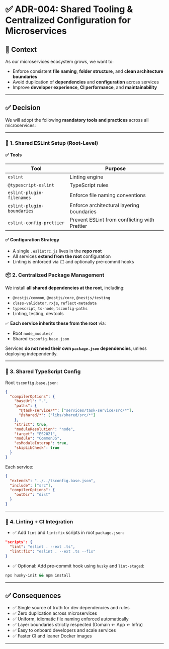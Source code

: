 # ✅ ADR-004: Shared Tooling & Centralized Configuration for Microservices

## 🎯 Context

As our microservices ecosystem grows, we want to:

- Enforce consistent **file naming**, **folder structure**, and **clean architecture boundaries**
- Avoid duplication of **dependencies** and **configuration** across services
- Improve **developer experience**, **CI performance**, and **maintainability**

---

## ✅ Decision

We will adopt the following **mandatory tools and practices** across all microservices:

---

### 🔧 1. Shared ESLint Setup (Root-Level)

#### ✅ Tools

| Tool                       | Purpose                                    |
|----------------------------|--------------------------------------------|
| `eslint`                  | Linting engine                              |
| `@typescript-eslint`      | TypeScript rules                            |
| `eslint-plugin-filenames` | Enforce file naming conventions             |
| `eslint-plugin-boundaries`| Enforce architectural layering boundaries   |
| `eslint-config-prettier`  | Prevent ESLint from conflicting with Prettier|

#### ✅ Configuration Strategy

- A single `.eslintrc.js` lives in the **repo root**
- All services **extend from the root** configuration
- Linting is enforced via `CI` and optionally pre-commit hooks

### 📦 2. Centralized Package Management

We install **all shared dependencies at the root**, including:

- `@nestjs/common`, `@nestjs/core`, `@nestjs/testing`
- `class-validator`, `rxjs`, `reflect-metadata`
- `typescript`, `ts-node`, `tsconfig-paths`
- Linting, testing, devtools

✅ **Each service inherits these from the root** via:
- Root `node_modules/`
- Shared `tsconfig.base.json`

Services **do not need their own `package.json` dependencies**, unless deploying independently.

---

### 🧰 3. Shared TypeScript Config

Root `tsconfig.base.json`:
```json
{
  "compilerOptions": {
    "baseUrl": ".",
    "paths": {
      "@task-service/*": ["services/task-service/src/*"],
      "@shared/*": ["libs/shared/src/*"]
    },
    "strict": true,
    "moduleResolution": "node",
    "target": "ES2021",
    "module": "CommonJS",
    "esModuleInterop": true,
    "skipLibCheck": true
  }
}
```

Each service:
```json
{
  "extends": "../../tsconfig.base.json",
  "include": ["src"],
  "compilerOptions": {
    "outDir": "dist"
  }
}
```

---

### 🚦 4. Linting + CI Integration

- ✅ Add `lint` and `lint:fix` scripts in root `package.json`:
```json
"scripts": {
  "lint": "eslint . --ext .ts",
  "lint:fix": "eslint . --ext .ts --fix"
}
```

- ✅ Optional: Add pre-commit hook using `husky` and `lint-staged`:
```bash
npx husky-init && npm install
```

---

## ✅ Consequences

- ✅ Single source of truth for dev dependencies and rules
- ✅ Zero duplication across microservices
- ✅ Uniform, idiomatic file naming enforced automatically
- ✅ Layer boundaries strictly respected (Domain ← App ← Infra)
- ✅ Easy to onboard developers and scale services
- ✅ Faster CI and leaner Docker images

---